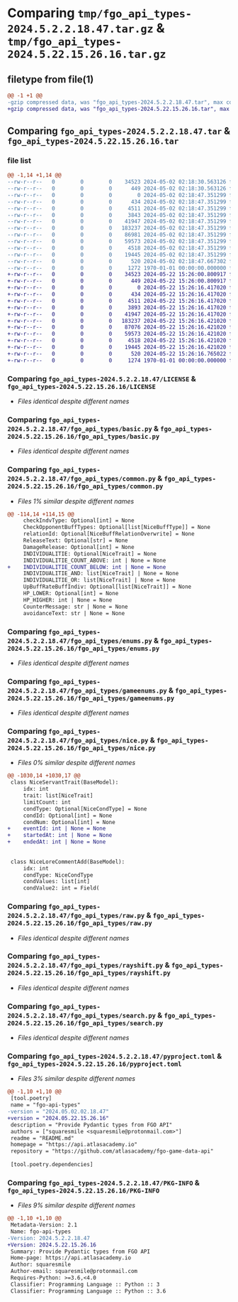 # Comparing `tmp/fgo_api_types-2024.5.2.2.18.47.tar.gz` & `tmp/fgo_api_types-2024.5.22.15.26.16.tar.gz`

## filetype from file(1)

```diff
@@ -1 +1 @@
-gzip compressed data, was "fgo_api_types-2024.5.2.2.18.47.tar", max compression
+gzip compressed data, was "fgo_api_types-2024.5.22.15.26.16.tar", max compression
```

## Comparing `fgo_api_types-2024.5.2.2.18.47.tar` & `fgo_api_types-2024.5.22.15.26.16.tar`

### file list

```diff
@@ -1,14 +1,14 @@
--rw-r--r--   0        0        0    34523 2024-05-02 02:18:30.563126 fgo_api_types-2024.5.2.2.18.47/LICENSE
--rw-r--r--   0        0        0      449 2024-05-02 02:18:30.563126 fgo_api_types-2024.5.2.2.18.47/README.md
--rw-r--r--   0        0        0        0 2024-05-02 02:18:47.351299 fgo_api_types-2024.5.2.2.18.47/fgo_api_types/__init__.py
--rw-r--r--   0        0        0      434 2024-05-02 02:18:47.351299 fgo_api_types-2024.5.2.2.18.47/fgo_api_types/base.py
--rw-r--r--   0        0        0     4511 2024-05-02 02:18:47.351299 fgo_api_types-2024.5.2.2.18.47/fgo_api_types/basic.py
--rw-r--r--   0        0        0     3843 2024-05-02 02:18:47.351299 fgo_api_types-2024.5.2.2.18.47/fgo_api_types/common.py
--rw-r--r--   0        0        0    41947 2024-05-02 02:18:47.351299 fgo_api_types-2024.5.2.2.18.47/fgo_api_types/enums.py
--rw-r--r--   0        0        0   183237 2024-05-02 02:18:47.351299 fgo_api_types-2024.5.2.2.18.47/fgo_api_types/gameenums.py
--rw-r--r--   0        0        0    86981 2024-05-02 02:18:47.351299 fgo_api_types-2024.5.2.2.18.47/fgo_api_types/nice.py
--rw-r--r--   0        0        0    59573 2024-05-02 02:18:47.351299 fgo_api_types-2024.5.2.2.18.47/fgo_api_types/raw.py
--rw-r--r--   0        0        0     4518 2024-05-02 02:18:47.351299 fgo_api_types-2024.5.2.2.18.47/fgo_api_types/rayshift.py
--rw-r--r--   0        0        0    19445 2024-05-02 02:18:47.351299 fgo_api_types-2024.5.2.2.18.47/fgo_api_types/search.py
--rw-r--r--   0        0        0      520 2024-05-02 02:18:47.667302 fgo_api_types-2024.5.2.2.18.47/pyproject.toml
--rw-r--r--   0        0        0     1272 1970-01-01 00:00:00.000000 fgo_api_types-2024.5.2.2.18.47/PKG-INFO
+-rw-r--r--   0        0        0    34523 2024-05-22 15:26:00.800917 fgo_api_types-2024.5.22.15.26.16/LICENSE
+-rw-r--r--   0        0        0      449 2024-05-22 15:26:00.800917 fgo_api_types-2024.5.22.15.26.16/README.md
+-rw-r--r--   0        0        0        0 2024-05-22 15:26:16.417020 fgo_api_types-2024.5.22.15.26.16/fgo_api_types/__init__.py
+-rw-r--r--   0        0        0      434 2024-05-22 15:26:16.417020 fgo_api_types-2024.5.22.15.26.16/fgo_api_types/base.py
+-rw-r--r--   0        0        0     4511 2024-05-22 15:26:16.417020 fgo_api_types-2024.5.22.15.26.16/fgo_api_types/basic.py
+-rw-r--r--   0        0        0     3893 2024-05-22 15:26:16.417020 fgo_api_types-2024.5.22.15.26.16/fgo_api_types/common.py
+-rw-r--r--   0        0        0    41947 2024-05-22 15:26:16.417020 fgo_api_types-2024.5.22.15.26.16/fgo_api_types/enums.py
+-rw-r--r--   0        0        0   183237 2024-05-22 15:26:16.421020 fgo_api_types-2024.5.22.15.26.16/fgo_api_types/gameenums.py
+-rw-r--r--   0        0        0    87076 2024-05-22 15:26:16.421020 fgo_api_types-2024.5.22.15.26.16/fgo_api_types/nice.py
+-rw-r--r--   0        0        0    59573 2024-05-22 15:26:16.421020 fgo_api_types-2024.5.22.15.26.16/fgo_api_types/raw.py
+-rw-r--r--   0        0        0     4518 2024-05-22 15:26:16.421020 fgo_api_types-2024.5.22.15.26.16/fgo_api_types/rayshift.py
+-rw-r--r--   0        0        0    19445 2024-05-22 15:26:16.421020 fgo_api_types-2024.5.22.15.26.16/fgo_api_types/search.py
+-rw-r--r--   0        0        0      520 2024-05-22 15:26:16.765022 fgo_api_types-2024.5.22.15.26.16/pyproject.toml
+-rw-r--r--   0        0        0     1274 1970-01-01 00:00:00.000000 fgo_api_types-2024.5.22.15.26.16/PKG-INFO
```

### Comparing `fgo_api_types-2024.5.2.2.18.47/LICENSE` & `fgo_api_types-2024.5.22.15.26.16/LICENSE`

 * *Files identical despite different names*

### Comparing `fgo_api_types-2024.5.2.2.18.47/fgo_api_types/basic.py` & `fgo_api_types-2024.5.22.15.26.16/fgo_api_types/basic.py`

 * *Files identical despite different names*

### Comparing `fgo_api_types-2024.5.2.2.18.47/fgo_api_types/common.py` & `fgo_api_types-2024.5.22.15.26.16/fgo_api_types/common.py`

 * *Files 1% similar despite different names*

```diff
@@ -114,14 +114,15 @@
     checkIndvType: Optional[int] = None
     CheckOpponentBuffTypes: Optional[list[NiceBuffType]] = None
     relationId: Optional[NiceBuffRelationOverwrite] = None
     ReleaseText: Optional[str] = None
     DamageRelease: Optional[int] = None
     INDIVIDUALITIE: Optional[NiceTrait] = None
     INDIVIDUALITIE_COUNT_ABOVE: int | None = None
+    INDIVIDUALITIE_COUNT_BELOW: int | None = None
     INDIVIDUALITIE_AND: list[NiceTrait] | None = None
     INDIVIDUALITIE_OR: list[NiceTrait] | None = None
     UpBuffRateBuffIndiv: Optional[list[NiceTrait]] = None
     HP_LOWER: Optional[int] = None
     HP_HIGHER: int | None = None
     CounterMessage: str | None = None
     avoidanceText: str | None = None
```

### Comparing `fgo_api_types-2024.5.2.2.18.47/fgo_api_types/enums.py` & `fgo_api_types-2024.5.22.15.26.16/fgo_api_types/enums.py`

 * *Files identical despite different names*

### Comparing `fgo_api_types-2024.5.2.2.18.47/fgo_api_types/gameenums.py` & `fgo_api_types-2024.5.22.15.26.16/fgo_api_types/gameenums.py`

 * *Files identical despite different names*

### Comparing `fgo_api_types-2024.5.2.2.18.47/fgo_api_types/nice.py` & `fgo_api_types-2024.5.22.15.26.16/fgo_api_types/nice.py`

 * *Files 0% similar despite different names*

```diff
@@ -1030,14 +1030,17 @@
 class NiceServantTrait(BaseModel):
     idx: int
     trait: list[NiceTrait]
     limitCount: int
     condType: Optional[NiceCondType] = None
     condId: Optional[int] = None
     condNum: Optional[int] = None
+    eventId: int | None = None
+    startedAt: int | None = None
+    endedAt: int | None = None
 
 
 class NiceLoreCommentAdd(BaseModel):
     idx: int
     condType: NiceCondType
     condValues: list[int]
     condValue2: int = Field(
```

### Comparing `fgo_api_types-2024.5.2.2.18.47/fgo_api_types/raw.py` & `fgo_api_types-2024.5.22.15.26.16/fgo_api_types/raw.py`

 * *Files identical despite different names*

### Comparing `fgo_api_types-2024.5.2.2.18.47/fgo_api_types/rayshift.py` & `fgo_api_types-2024.5.22.15.26.16/fgo_api_types/rayshift.py`

 * *Files identical despite different names*

### Comparing `fgo_api_types-2024.5.2.2.18.47/fgo_api_types/search.py` & `fgo_api_types-2024.5.22.15.26.16/fgo_api_types/search.py`

 * *Files identical despite different names*

### Comparing `fgo_api_types-2024.5.2.2.18.47/pyproject.toml` & `fgo_api_types-2024.5.22.15.26.16/pyproject.toml`

 * *Files 3% similar despite different names*

```diff
@@ -1,10 +1,10 @@
 [tool.poetry]
 name = "fgo-api-types"
-version = "2024.05.02.02.18.47"
+version = "2024.05.22.15.26.16"
 description = "Provide Pydantic types from FGO API"
 authors = ["squaresmile <squaresmile@protonmail.com>"]
 readme = "README.md"
 homepage = "https://api.atlasacademy.io"
 repository = "https://github.com/atlasacademy/fgo-game-data-api"
 
 [tool.poetry.dependencies]
```

### Comparing `fgo_api_types-2024.5.2.2.18.47/PKG-INFO` & `fgo_api_types-2024.5.22.15.26.16/PKG-INFO`

 * *Files 9% similar despite different names*

```diff
@@ -1,10 +1,10 @@
 Metadata-Version: 2.1
 Name: fgo-api-types
-Version: 2024.5.2.2.18.47
+Version: 2024.5.22.15.26.16
 Summary: Provide Pydantic types from FGO API
 Home-page: https://api.atlasacademy.io
 Author: squaresmile
 Author-email: squaresmile@protonmail.com
 Requires-Python: >=3.6,<4.0
 Classifier: Programming Language :: Python :: 3
 Classifier: Programming Language :: Python :: 3.6
```

